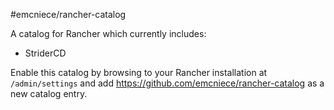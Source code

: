 #emcniece/rancher-catalog

A catalog for Rancher which currently includes:

- StriderCD

Enable this catalog by browsing to your Rancher installation at `/admin/settings` and add https://github.com/emcniece/rancher-catalog as a new catalog entry.
